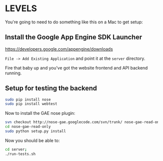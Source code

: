 LEVELS
================

You're going to need to do something like this on a Mac to get setup:

Install the Google App Engine SDK Launcher
--------------------------------------------

https://developers.google.com/appengine/downloads

`File -> Add Existing Application` and point it at the `server` directory.

Fire that baby up and you've got the website frontend and API backend running.


Setup for testing the backend
-----------------------------

```bash
sudo pip install nose
sudo pip install webtest
```

Now to install the GAE nose plugin:

```bash
svn checkout http://nose-gae.googlecode.com/svn/trunk/ nose-gae-read-only
cd nose-gae-read-only
sudo python setup.py install
```

Now you should be able to:

```bash
cd server;
./run-tests.sh
```

